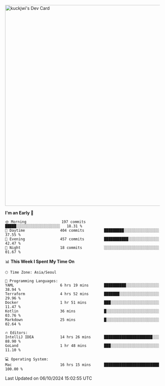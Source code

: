 <a href="https://app.daily.dev/kuckhwancho"><img src="https://api.daily.dev/devcards/v2/efef39c8028947428b3c0b486b9cd9b6.png?r=iz2&type=wide" width="652" alt="kuckjwi's Dev Card"/></a>

<!--START_SECTION:waka-->
**I'm an Early 🐤** 

```text
🌞 Morning                197 commits         █████░░░░░░░░░░░░░░░░░░░░   18.31 % 
🌆 Daytime                404 commits         █████████░░░░░░░░░░░░░░░░   37.55 % 
🌃 Evening                457 commits         ███████████░░░░░░░░░░░░░░   42.47 % 
🌙 Night                  18 commits          ░░░░░░░░░░░░░░░░░░░░░░░░░   01.67 % 
```


📊 **This Week I Spent My Time On** 

```text
🕑︎ Time Zone: Asia/Seoul

💬 Programming Languages: 
YAML                     6 hrs 19 mins       ██████████░░░░░░░░░░░░░░░   38.94 % 
Terraform                4 hrs 52 mins       ███████░░░░░░░░░░░░░░░░░░   29.96 % 
Docker                   1 hr 51 mins        ███░░░░░░░░░░░░░░░░░░░░░░   11.47 % 
Kotlin                   36 mins             █░░░░░░░░░░░░░░░░░░░░░░░░   03.76 % 
Markdown                 25 mins             █░░░░░░░░░░░░░░░░░░░░░░░░   02.64 % 

🔥 Editors: 
IntelliJ IDEA            14 hrs 26 mins      ██████████████████████░░░   88.90 % 
GoLand                   1 hr 48 mins        ███░░░░░░░░░░░░░░░░░░░░░░   11.10 % 

💻 Operating System: 
Mac                      16 hrs 15 mins      █████████████████████████   100.00 % 
```


 Last Updated on 06/10/2024 15:02:55 UTC
<!--END_SECTION:waka-->

